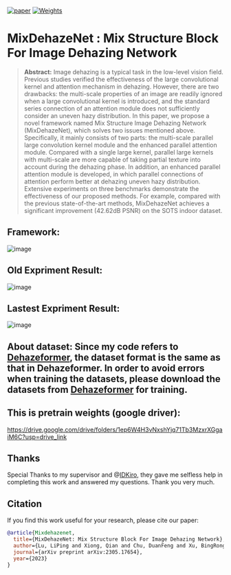 [![paper](https://img.shields.io/badge/arXiv-Paper-<COLOR>.svg)](https://doi.org/10.48550/arXiv.2305.17654)
[![Weights](https://img.shields.io/badge/GoogleDrive-Weights-yellow)](https://drive.google.com/drive/folders/1ep6W4H3vNxshYjq71Tb3MzxrXGgaiM6C?usp=drive_link)
# MixDehazeNet : Mix Structure Block For Image Dehazing Network

>**Abstract:**
Image dehazing is a typical task in the low-level vision field. Previous studies verified the effectiveness of the large convolutional kernel and attention mechanism in dehazing. However, there are two drawbacks: the multi-scale properties of an image are readily ignored when a large convolutional kernel is introduced, and the standard series connection of an attention module does not sufficiently consider an uneven hazy distribution. In this paper, we propose a novel framework named Mix Structure Image Dehazing Network (MixDehazeNet), which solves two issues mentioned above. Specifically, it mainly consists of two parts: the multi-scale parallel large convolution kernel module and the enhanced parallel attention module. Compared with a single large kernel, parallel large kernels with multi-scale are more capable of taking partial texture into account during the dehazing phase. In addition, an enhanced parallel attention module is developed, in which parallel connections of attention perform better at dehazing uneven hazy distribution. Extensive experiments on three benchmarks demonstrate the effectiveness of our proposed methods. For example, compared with the previous state-of-the-art methods, MixDehazeNet achieves a significant improvement (42.62dB PSNR) on the SOTS indoor dataset.

## Framework:
![image](https://github.com/AmeryXiong/MixDehazeNet/assets/102467128/885f69da-ab72-4c9c-8223-1b7425e98d3a)

## Old Expriment Result:
![image](https://github.com/AmeryXiong/MixDehazeNet/assets/102467128/5d087804-0b5c-4232-8f73-8296de5b8374)

## Lastest Expriment Result:
![image](https://github.com/AmeryXiong/MixDehazeNet/assets/102467128/e5df99e5-37f2-4a83-83bf-ca270a5d7e14)

## About dataset: Since my code refers to [Dehazeformer](https://github.com/IDKiro/DehazeFormer#vision-transformers-for-single-image-dehazing), the dataset format is the same as that in Dehazeformer. In order to avoid errors when training the datasets, please download the datasets from [Dehazeformer](https://github.com/IDKiro/DehazeFormer#vision-transformers-for-single-image-dehazing) for training.

## This is pretrain weights (google driver):
https://drive.google.com/drive/folders/1ep6W4H3vNxshYjq71Tb3MzxrXGgaiM6C?usp=drive_link

## Thanks
Special Thanks to my supervisor and @[IDKiro](https://github.com/IDKiro), they gave me selfless help in completing this work and answered my questions. Thank you very much.

## Citation
If you find this work useful for your research, please cite our paper:
```bibtex
@article{Mixdehazenet,
  title={MixDehazeNet: Mix Structure Block For Image Dehazing Network},
  author={Lu, LiPing and Xiong, Qian and Chu, DuanFeng and Xu, BingRong},
  journal={arXiv preprint arXiv:2305.17654},
  year={2023}
}
```

